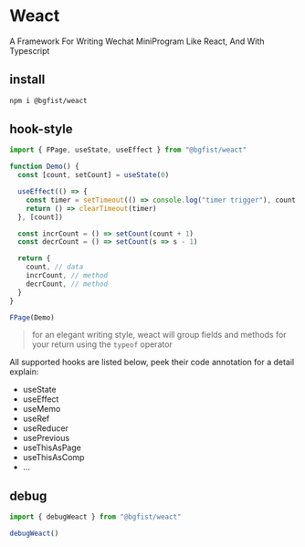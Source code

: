 # Weact

A Framework For Writing Wechat MiniProgram Like React, And With Typescript

## install
```bash
npm i @bgfist/weact
```

## hook-style
```ts
import { FPage, useState, useEffect } from "@bgfist/weact"

function Demo() {
  const [count, setCount] = useState(0)

  useEffect(() => {
    const timer = setTimeout(() => console.log("timer trigger"), count * 1000)
    return () => clearTimeout(timer)
  }, [count])

  const incrCount = () => setCount(count + 1)
  const decrCount = () => setCount(s => s - 1)

  return {
    count, // data
    incrCount, // method
    decrCount, // method
  }
}

FPage(Demo)
```

> for an elegant writing style, weact will group fields and methods for your return using the `typeof` operator

All supported hooks are listed below, peek their code annotation for a detail explain: 

- useState
- useEffect
- useMemo
- useRef
- useReducer
- usePrevious
- useThisAsPage
- useThisAsComp
- ...

## debug
```ts
import { debugWeact } from "@bgfist/weact"

debugWeact()
```